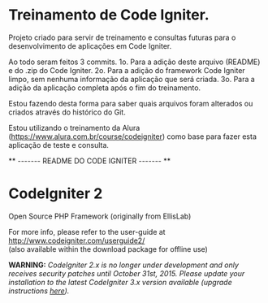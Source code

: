 # Treinamento de Code Igniter.

Projeto criado para servir de treinamento e consultas futuras para o desenvolvimento de aplicações em Code Igniter.

Ao todo seram feitos 3 commits.
1o. Para a adição deste arquivo (README) e do .zip do Code Igniter.
2o. Para a adição do framework Code Igniter limpo, sem nenhuma informação da
    aplicação que será criada.
3o. Para a adição da aplicação completa após o fim do treinamento.

Estou fazendo desta forma para saber quais arquivos foram alterados ou criados
através do histórico do Git.

Estou utilizando o treinamento da Alura (https://www.alura.com.br/course/codeigniter) como base para fazer esta aplicação de teste e consulta.



** ------- README DO CODE IGNITER ------- **

# CodeIgniter 2
Open Source PHP Framework (originally from EllisLab)

For more info, please refer to the user-guide at http://www.codeigniter.com/userguide2/  
(also available within the download package for offline use)

**WARNING:** *CodeIgniter 2.x is no longer under development and only receives security patches until October 31st, 2015.
Please update your installation to the latest CodeIgniter 3.x version available
(upgrade instructions [here](http://www.codeigniter.com/userguide3/installation/upgrade_300.html)).*